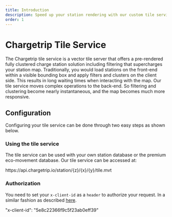 ```yaml
---
title: Introduction
description: Speed up your station rendering with our custom tile service
order: 1
---
```


# Chargetrip Tile Service
The Chargetrip tile service is a vector tile server that offers a pre-rendered fully clustered charge station solution including filtering that supercharges your station map. Traditionally, you would load stations on the front-end within a visible bounding box and apply filters and clusters on the client side. This results in long waiting times when interacting with the map. Our tile service moves complex operations to the back-end. So filtering and clustering become nearly instantaneous, and the map becomes much more responsive.

## Configuration
Configuring your tile service can be done through two easy steps as shown below.

### Using the tile service
The tile service can be used with your own station database or the premium eco-movement database. Our tile service can be accessed at:

<code-block lang="html" prefix="Tile Service" title="Endpoint">
    https://api.chargetrip.io/station/{z}/{x}/{y}/tile.mvt
</code-block>

### Authorization
You need to set your `x-client-id` as a `header` to authorize your request. In a similar fashion as described [here](/Getting-Started/API-Basics/authorization).

<code-block lang="json" prefix="Tile Service" title="Authorization">"x-client-id": "5e8c22366f9c5f23ab0eff39"</code-block>

<examples title="Clone an example">
    <!-- Tiles -->
    <example 
        href="https://chargetrip.github.io/examples/tile-server/?provider=eco#eco" 
        img="tile-service-example.png" 
        title="Vector tile service" 
        description="Show stations on a map using our Vector Tile Server" 
        category="Tiles">
    </example>
</examples>
